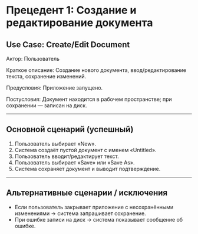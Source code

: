 # Прецедент 1: Создание и редактирование документа

## Use Case: Create/Edit Document

Актор: Пользователь  

Краткое описание: Создание нового документа, ввод/редактирование текста, сохранение изменений.  

Предусловия: Приложение запущено.  

Постусловия: Документ находится в рабочем пространстве; при сохранении — записан на диск.  

---

## Основной сценарий (успешный)

1. Пользователь выбирает «New».  
2. Система создаёт пустой документ с именем «Untitled».  
3. Пользователь вводит/редактирует текст.  
4. Пользователь выбирает «Save» или «Save As».  
5. Система сохраняет документ и выводит подтверждение.  

---

## Альтернативные сценарии / исключения

- Если пользователь закрывает приложение с несохранёнными изменениями → система запрашивает сохранение.  
- При ошибке записи на диск → система показывает сообщение об ошибке.



